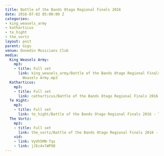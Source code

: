 ```yaml
---
title: Battle of the Bands Otago Regional Finals 2016
date: 2016-07-02 05:00:00 Z
categories:
- king_weasels_army
- katharticus
- te_hight
- the_vortz
layout: post
parent: Gigs
venue: Dunedin Musicians Club
media:
  King Weasels Army:
    mp3:
    - title: Full set
      link: king_weasels_army/Battle of the Bands Otago Regional Finals 2016 - King
        Weasels Army.mp3
  Katharticus:
    mp3:
    - title: Full set
      link: catharticus/Battle of the Bands Otago Regional Finals 2016 - Catharticus.mp3
  Te Hight:
    mp3:
    - title: Full set
      link: te_hight/Battle of the Bands Otago Regional Finals 2016 - Te Hight.mp3
  The Vortz:
    mp3:
    - title: Full set
      link: the_vortz/Battle of the Bands Otago Regional Finals 2016 - The Vortz.mp3
    vid:
    - link: VyUh5MN-Tqs
    - link: jJEc4vlWP98
---
```


